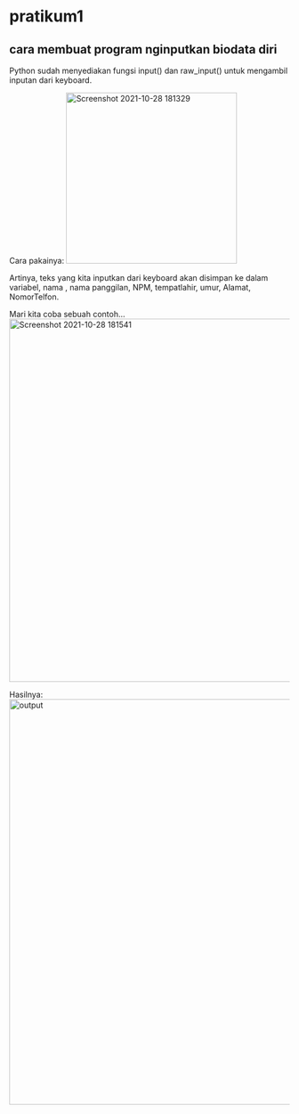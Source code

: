 # pratikum1
## cara membuat program nginputkan biodata diri
Python sudah menyediakan fungsi input() dan raw_input() untuk mengambil inputan dari keyboard.

Cara pakainya:
<img width="307" alt="Screenshot 2021-10-28 181329" src="https://user-images.githubusercontent.com/92628033/139245281-a475d347-f31c-4a80-bb49-4e7c51653872.png">

Artinya, teks yang kita inputkan dari keyboard akan disimpan ke dalam variabel, nama , nama panggilan, NPM, tempatlahir, umur, Alamat, NomorTelfon.

Mari kita coba sebuah contoh…
<img width="652" alt="Screenshot 2021-10-28 181541" src="https://user-images.githubusercontent.com/92628033/139245814-70233c09-0e18-41a6-8755-2ecd2af705f4.png">

Hasilnya:
<img width="728" alt="output" src="https://user-images.githubusercontent.com/92628033/139246331-db5c0e09-2c29-4c9a-b96e-8c924dba5dd3.png">
